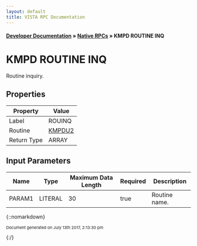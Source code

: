 ```yaml
---
layout: default
title: VISTA RPC Documentation
---
```


#### [Developer Documentation](../index) &#187; [Native RPCs](TableOfContents) &#187; KMPD ROUTINE INQ<br/>
# KMPD ROUTINE INQ

Routine inquiry.

## Properties

Property | Value
--- | ---
Label | ROUINQ
Routine | [KMPDU2](http://code.osehra.org/dox/Routine_KMPDU2_source.html)
Return Type | ARRAY


## Input Parameters

Name | Type | Maximum Data Length | Required | Description
--- | --- | --- | --- | ---
PARAM1 | LITERAL | 30 | true | Routine name.



{::nomarkdown} <br/><p style="font-size: 11px">Document generated on July 13th 2017, 2:13:30 pm</p>{:/}